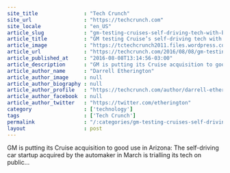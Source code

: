 ```yaml
---
site_title               : "Tech Crunch"
site_url                 : "https://techcrunch.com"
site_locale              : "en_US"
article_slug             : "gm-testing-cruises-self-driving-tech-with-bolt-evs-on-arizona-roads"
article_title            : "GM testing Cruise’s self-driving tech with Bolt EVs on Arizona roads"
article_image            : "https://tctechcrunch2011.files.wordpress.com/2016/08/cpxbwluw8aabwl9-jpg-large.jpeg?w=764&h=400&crop=1"
article_url              : "https://techcrunch.com/2016/08/08/gm-testing-cruises-self-driving-tech-with-bolt-evs-on-arizona-roads/"
article_published_at     : "2016-08-08T13:14:56-03:00"
article_description      : "GM is putting its Cruise acquisition to good use in Arizona: The self-driving car startup acquired by the automaker in March is trialling its tech on public..."
article_author_name      : "Darrell Etherington"
article_author_image     : null
article_author_biography : null
article_author_profile   : "https://techcrunch.com/author/darrell-etherington/"
article_author_facebook  : null
article_author_twitter   : "https://twitter.com/etherington"
category                 : ['technology']
tags                     : ['Tech Crunch']
permalink                : "/:categories/gm-testing-cruises-self-driving-tech-with-bolt-evs-on-arizona-roads/"
layout                   : post
---
```


GM is putting its Cruise acquisition to good use in Arizona: The self-driving car startup acquired by the automaker in March is trialling its tech on public...
